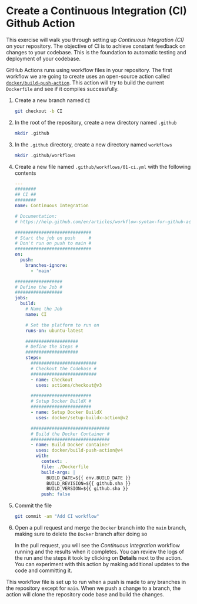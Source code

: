 # Create a Continuous Integration (CI) Github Action

This exercise will walk you through setting up _Continuous Integration (CI)_ on
your repository. The objective of CI is to achieve constant feedback on changes
to your codebase. This is the foundation to automatic testing and deployment of
your codebase.

GitHub Actions runs using workflow files in your repository. The first workflow
we are going to create uses an open-source action called
[`docker/build-push-action`](https://github.com/docker/build-push-action). This
action will try to build the current `Dockerfile` and see if it compiles
successfully.

1. Create a new branch named `CI`

   ```bash
   git checkout -b CI
   ```

2. In the root of the repository, create a new directory named `.github`

   ```bash
   mkdir .github
   ```

3. In the `.github` directory, create a new directory named `workflows`

   ```bash
   mkdir .github/workflows
   ```

4. Create a new file named `.github/workflows/01-ci.yml` with the following
   contents

   ```yaml
   ---
   ########
   ## CI ##
   ########
   name: Continuous Integration

   # Documentation:
   # https://help.github.com/en/articles/workflow-syntax-for-github-actions

   #############################
   # Start the job on push     #
   # Don't run on push to main #
   #############################
   on:
     push:
       branches-ignore:
         - 'main'

   ##################
   # Define the Job #
   ##################
   jobs:
     build:
       # Name the Job
       name: CI

       # Set the platform to run on
       runs-on: ubuntu-latest

       ####################
       # Define the Steps #
       ####################
       steps:
         #########################
         # Checkout the Codebase #
         #########################
         - name: Checkout
           uses: actions/checkout@v3

         #######################
         # Setup Docker BuildX #
         #######################
         - name: Setup Docker BuildX
           uses: docker/setup-buildx-action@v2

         ##############################
         # Build the Docker Container #
         ##############################
         - name: Build Docker container
           uses: docker/build-push-action@v4
           with:
             context: .
             file: ./Dockerfile
             build-args: |
               BUILD_DATE=${{ env.BUILD_DATE }}
               BUILD_REVISION=${{ github.sha }}
               BUILD_VERSION=${{ github.sha }}
             push: false
   ```

5. Commit the file

   ```bash
   git commit -am "Add CI workflow"
   ```

6. Open a pull request and merge the `Docker` branch into the `main` branch,
   making sure to delete the `Docker` branch after doing so

   In the pull request, you will see the _Continuous Integration_ workflow
   running and the results when it completes. You can review the logs of the run
   and the steps it took by clicking on **Details** next to the action. You can
   experiment with this action by making additional updates to the code and
   committing it.

This workflow file is set up to run when a push is made to any branches in the
repository except for `main`. When we push a change to a branch, the action will
clone the repository code base and build the changes.
